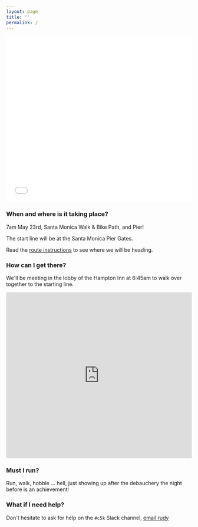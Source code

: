 ```yaml
---
layout: page
title: ''
permalink: /
---
```


<iframe id="mapmyfitness_route" src="//snippets.mapmycdn.com/routes/view/embedded/2510246119?width=600&height=450&&line_color=E60f0bdb&rgbhex=DB0B0E&distance_markers=0&unit_type=imperial&map_mode=ROADMAP&last_updated=2019-05-16T12:38:49-04:00" height="450px" width="100%" frameborder="0"></iframe>

### When and where is it taking place?

7am May 23rd, Santa Monica Walk & Bike Path, and Pier!

The start line will be at the Santa Monica Pier Gates.

Read the [route instructions](route/) to see where we will be heading.

### How can I get there?

We'll be meeting in the lobby of the Hampton Inn at 6:45am to walk over together to the starting line.

<iframe src="https://www.google.com/maps/embed?pb=!1m26!1m12!1m3!1d1653.5996149680698!2d-118.49425997390519!3d34.013096645130375!2m3!1f0!2f0!3f0!3m2!1i1024!2i768!4f13.1!4m11!3e2!4m5!1s0x80c2a4d23e149d6d%3A0xc2ba32f18807c8bc!2sHampton+Inn+%26+Suites+Santa+Monica%2C+501+Colorado+Ave%2C+Santa+Monica%2C+CA+90401!3m2!1d34.0149367!2d-118.4910922!4m3!3m2!1d34.0114169!2d-118.49528629999999!5e0!3m2!1sen!2sus!4v1558025710434!5m2!1sen!2sus" width="100%" height="450" frameborder="0" style="border:0" allowfullscreen></iframe>

### Must I run?

Run, walk, hobble ... hell, just showing up after the debauchery the
night before is an achievement!

### What if I need help?

Don't hesitate to ask for help on the `#c5k` Slack channel,
[email rudy](mailto:rudy@carbonfive.com)
